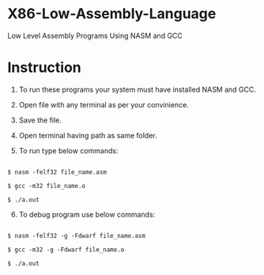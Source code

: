 # X86-Low-Assembly-Language

Low Level Assembly Programs Using NASM and GCC

# Instruction

1. To run these programs your system must have installed NASM and GCC.

2. Open file with any terminal as per your convinience.

3. Save the file.

4. Open terminal having path as same folder.

5. To run type below commands:
```

$ nasm -felf32 file_name.asm

$ gcc -m32 file_name.o

$ ./a.out
```

6. To debug program use below commands:
```

$ nasm -felf32 -g -Fdwarf file_name.asm

$ gcc -m32 -g -Fdwarf file_name.o

$ ./a.out
```

